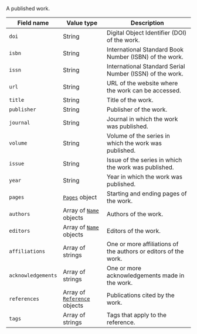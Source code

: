 A published work.

Field name | Value type | Description
-----------|------------|------------
`doi` | String | Digital Object Identifier (DOI) of the work.
`isbn` | String | International Standard Book Number (ISBN) of the work.
`issn` | String | International Standard Serial Number (ISSN) of the work.
`url` | String | URL of the website where the work can be accessed.
`title` | String | Title of the work.
`publisher` | String | Publisher of the work.
`journal` | String | Journal in which the work was published.
`volume` | String | Volume of the series in which the work was published.
`issue` | String | Issue of the series in which the work was published.
`year` | String | Year in which the work was published.
`pages` | [`Pages`](!schema_definition/common/Pages) object | Starting and ending pages of the work.
`authors` | Array of [`Name`](!schema_definition/common/Name) objects | Authors of the work.
`editors` | Array of [`Name`](!schema_definition/common/Name) objects | Editors of the work.
`affiliations` | Array of strings | One or more affiliations of the authors or editors of the work.
`acknowledgements` | Array of strings | One or more acknowledgements made in the work.
`references` | Array of [`Reference`](!schema_definition/common/Reference) objects | Publications cited by the work.
`tags` | Array of strings | Tags that apply to the reference.

